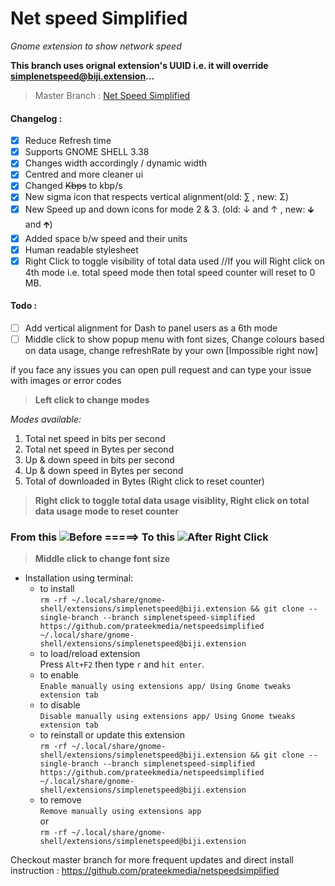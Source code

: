 # Net speed Simplified
*Gnome extension to show network speed*  

**This branch uses orignal extension's UUID i.e. it will override [simplenetspeed@biji.extension](https://github.com/biji/simplenetspeed)...**  
  
> Master Branch : [Net Speed Simplified](https://github.com/prateekmedia/netspeedsimplified)

#### Changelog : 
- [x] Reduce Refresh time
- [x] Supports GNOME SHELL 3.38
- [x] Changes width accordingly / dynamic width
- [x] Centred and more cleaner ui
- [x] Changed <del>Kbps</del> to kbp/s
- [x] New sigma icon that respects vertical alignment(old: ∑ , new: Σ)
- [x] New Speed up and down icons for mode 2 & 3. (old: ↓ and ↑ , new: 🡳 and 🡱)
- [x] Added space b/w speed and their units
- [x] Human readable stylesheet
- [x] Right Click to toggle visibility of total data used //If you will Right click on 4th mode i.e. total speed mode then total speed counter will reset to 0 MB. 

#### Todo : 
- [ ] Add vertical alignment for Dash to panel users as a 6th mode  
- [ ] Middle click to show popup menu with font sizes, Change colours based on data usage, change refreshRate by your own [Impossible right now]  

if you face any issues you can open pull request and can type your issue with images or error codes

> **Left click to change modes**
  
*Modes available:*
1. Total net speed in bits per second 
1. Total net speed in Bytes per second
1. Up & down speed in bits per second
1. Up & down speed in Bytes per second
1. Total of downloaded in Bytes (Right click to reset counter)
  
> **Right click to toggle total data usage visiblity, Right click on total data usage mode to reset counter**  
 ### From this   ![Before](https://user-images.githubusercontent.com/41370460/95724032-78b84480-0c93-11eb-9a2f-07976cb99e19.png)   =====> To this   ![After Right Click](https://user-images.githubusercontent.com/41370460/95724072-8968ba80-0c93-11eb-98c9-e5651167760d.png)  
  
> **Middle click to change font size**

* Installation using terminal:
    - to install  
    ```rm -rf ~/.local/share/gnome-shell/extensions/simplenetspeed@biji.extension && git clone --single-branch --branch simplenetspeed-simplified https://github.com/prateekmedia/netspeedsimplified ~/.local/share/gnome-shell/extensions/simplenetspeed@biji.extension```
    - to load/reload extension  
       Press ```Alt+F2``` then type ```r``` and ```hit enter```.
    - to enable  
    ```Enable manually using extensions app/ Using Gnome tweaks extension tab```
    - to disable  
    ```Disable manually using extensions app/ Using Gnome tweaks extension tab```
    - to reinstall or update this extension  
    ```rm -rf ~/.local/share/gnome-shell/extensions/simplenetspeed@biji.extension && git clone --single-branch --branch simplenetspeed-simplified https://github.com/prateekmedia/netspeedsimplified ~/.local/share/gnome-shell/extensions/simplenetspeed@biji.extension```
    - to remove  
    ```Remove manually using extensions app```  
    or  
    ```rm -rf ~/.local/share/gnome-shell/extensions/simplenetspeed@biji.extension```  

Checkout master branch for more frequent updates and direct install instruction : https://github.com/prateekmedia/netspeedsimplified
